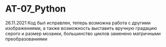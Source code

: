 # AT-07_Python
26.11.2021
Код был исправлен, теперь возможна работа с другими изображениями, 
а также возможность выставить вручную градацию серого и размер мозаики, 
большинство циклов заменено матричными преобразованиями
